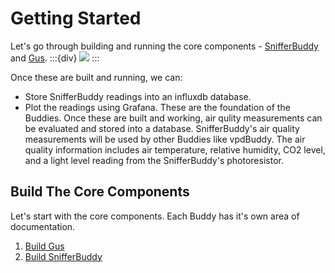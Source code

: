 # Getting Started
Let's go through building and running the core components - [SnifferBuddy](snifferbuddy) and [Gus](gus).
:::{div}
<img src="https://docs.google.com/drawings/d/e/2PACX-1vTjks0iZHIZyD4VEdOo01_se0jn_CgJu9JUCee-rUhXBmFfykmObBkpqSUFBkOvnIdisiIzygPvDeZa/pub?w=984&amp;h=474&amp;align=middle">
:::

Once these are built and running, we can:
- Store SnifferBuddy readings into an influxdb database.
- Plot the readings using Grafana.
These are the foundation of the Buddies.  Once these are built and working, air qulity measurements can be evaluated and stored into a database.  SnifferBuddy's air quality measurements will be used by other Buddies like vpdBuddy.  The air quality information includes air temperature, relative humidity, CO2 level, and a light level reading from the SnifferBuddy's photoresistor.


## Build The Core Components
Let's start with the core components.  Each Buddy has it's own area of documentation.
1. [Build Gus](gus)
2. [Build SnifferBuddy](snifferbuddy)

